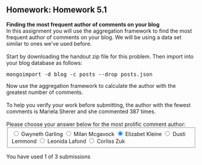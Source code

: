 <div><h2 class="problem-header">
  Homework: Homework 5.1
</h2>

<section class="problem"><div><b>Finding the most frequent author of comments on your blog</b><br>
In this assignment you will use the aggregation framework to find the most frequent author of comments on your blog. We will be using a data set similar to ones we've used before.
<br><br>
Start by downloading the handout zip file for this problem.  Then import into your blog database as follows:
<pre>mongoimport -d blog -c posts --drop posts.json
</pre>
Now use the aggregation framework to calculate the author with the greatest number of comments.
<br><br>
To help you verify your work before submitting, the author with the fewest comments is Mariela Sherer and she commented 387 times.
<br><br>
Please choose your answer below for the most prolific comment author:
<span><form id="inputtype_i4x-10gen-M101P-problem-52aa4258e2d4232c54a18b34_2_1" class="choicegroup capa_inputtype" __biza="WJ__"><fieldset><label for="input_i4x-10gen-M101P-problem-52aa4258e2d4232c54a18b34_2_1_choice_0"><input type="radio" value="choice_0" id="input_i4x-10gen-M101P-problem-52aa4258e2d4232c54a18b34_2_1_choice_0" name="input_i4x-10gen-M101P-problem-52aa4258e2d4232c54a18b34_2_1"> Gwyneth Garling </label><label for="input_i4x-10gen-M101P-problem-52aa4258e2d4232c54a18b34_2_1_choice_1"><input type="radio" value="choice_1" id="input_i4x-10gen-M101P-problem-52aa4258e2d4232c54a18b34_2_1_choice_1" name="input_i4x-10gen-M101P-problem-52aa4258e2d4232c54a18b34_2_1"> Milan Mcgavock </label><label for="input_i4x-10gen-M101P-problem-52aa4258e2d4232c54a18b34_2_1_choice_2"><input type="radio" checked="" value="choice_2" id="input_i4x-10gen-M101P-problem-52aa4258e2d4232c54a18b34_2_1_choice_2" name="input_i4x-10gen-M101P-problem-52aa4258e2d4232c54a18b34_2_1"> Elizabet Kleine </label><label for="input_i4x-10gen-M101P-problem-52aa4258e2d4232c54a18b34_2_1_choice_3"><input type="radio" value="choice_3" id="input_i4x-10gen-M101P-problem-52aa4258e2d4232c54a18b34_2_1_choice_3" name="input_i4x-10gen-M101P-problem-52aa4258e2d4232c54a18b34_2_1"> Dusti Lemmond </label><label for="input_i4x-10gen-M101P-problem-52aa4258e2d4232c54a18b34_2_1_choice_4"><input type="radio" value="choice_4" id="input_i4x-10gen-M101P-problem-52aa4258e2d4232c54a18b34_2_1_choice_4" name="input_i4x-10gen-M101P-problem-52aa4258e2d4232c54a18b34_2_1"> Leonida Lafond </label><label for="input_i4x-10gen-M101P-problem-52aa4258e2d4232c54a18b34_2_1_choice_5"><input type="radio" value="choice_5" id="input_i4x-10gen-M101P-problem-52aa4258e2d4232c54a18b34_2_1_choice_5" name="input_i4x-10gen-M101P-problem-52aa4258e2d4232c54a18b34_2_1"> Corliss Zuk </label><span id="answer_i4x-10gen-M101P-problem-52aa4258e2d4232c54a18b34_2_1"></span></fieldset></form></span></div>

  <section class="action"><input type="hidden" value="Homework: Homework 5.1" name="problem_id"><section class="submission_feedback">
      You have used 1 of 3 submissions
    </section></section></section></div>
